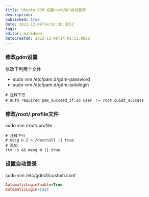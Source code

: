 ```yaml
---
title: Ubuntu GDM 设置root用户自动登录
description: 
published: true
date: 2022-12-09T14:02:30.955Z
tags: 
editor: markdown
dateCreated: 2022-12-09T14:01:51.892Z
---
```


### 修改gdm设置
修改下列两个文件
* sudo vim /etc/pam.d/gdm-password 
* sudo vim /etc/pam.d/gdm-autologin
```
# 注释下行
# auth required pam_succeed_if.so user ！= root quiet_success
```

### 修改/root/.profile文件
sudo vim /root/.profile

```
# 注释下行
# mesg n 2 > /dev/null || true
# 添加
tty -s && mesg m || true
```

### 设置自动登录
sudo vim /etc/gdm3/custom.conf

```ini
AutomaticLoginEnable=True 
AutomaticLogin=root
```